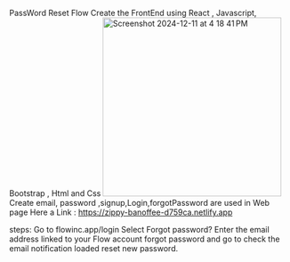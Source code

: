  PassWord Reset Flow
Create the FrontEnd using React , Javascript, Bootstrap , Html and Css
<img width="321" alt="Screenshot 2024-12-11 at 4 18 41 PM" src="https://github.com/user-attachments/assets/40b466f4-3429-457a-b54e-69710cc9c710">
Create email, password ,signup,Login,forgotPassword are used in Web page
Here a Link : https://zippy-banoffee-d759ca.netlify.app

steps:
      Go to flowinc.app/login
      Select Forgot password?
      Enter the email address linked to your Flow account
      forgot password and go to check the email notification loaded  reset new password.
      
